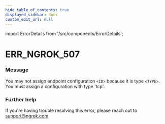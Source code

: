 ```yaml
---
hide_table_of_contents: true
displayed_sidebar: docs
custom_edit_url: null
---
```


import ErrorDetails from '/src/components/ErrorDetails';

# ERR_NGROK_507

### Message
You may not assign endpoint configuration `<ID>` because it is type `<TYPE>`. You must assign a configuration with type 'tcp'.

### Further help
If you're having trouble resolving this error, please reach out to [support@ngrok.com](mailto:support@ngrok.com?subject=Help%20with%20ERR_NGROK_507)

<ErrorDetails error='err_ngrok_507' />
